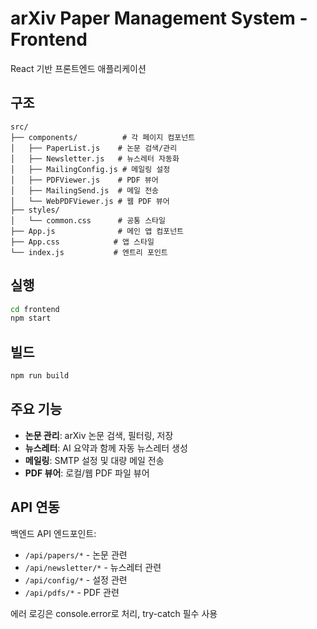 # arXiv Paper Management System - Frontend

React 기반 프론트엔드 애플리케이션

## 구조

```
src/
├── components/          # 각 페이지 컴포넌트
│   ├── PaperList.js    # 논문 검색/관리
│   ├── Newsletter.js   # 뉴스레터 자동화
│   ├── MailingConfig.js # 메일링 설정
│   ├── PDFViewer.js    # PDF 뷰어
│   ├── MailingSend.js  # 메일 전송
│   └── WebPDFViewer.js # 웹 PDF 뷰어
├── styles/
│   └── common.css      # 공통 스타일
├── App.js              # 메인 앱 컴포넌트
├── App.css            # 앱 스타일
└── index.js           # 엔트리 포인트
```

## 실행

```bash
cd frontend
npm start
```

## 빌드

```bash
npm run build
```

## 주요 기능

- **논문 관리**: arXiv 논문 검색, 필터링, 저장
- **뉴스레터**: AI 요약과 함께 자동 뉴스레터 생성
- **메일링**: SMTP 설정 및 대량 메일 전송
- **PDF 뷰어**: 로컬/웹 PDF 파일 뷰어

## API 연동

백엔드 API 엔드포인트:
- `/api/papers/*` - 논문 관련
- `/api/newsletter/*` - 뉴스레터 관련  
- `/api/config/*` - 설정 관련
- `/api/pdfs/*` - PDF 관련

에러 로깅은 console.error로 처리, try-catch 필수 사용
